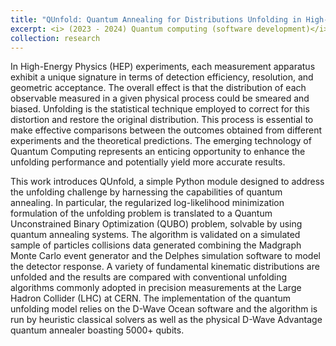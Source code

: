 ```yaml
---
title: "QUnfold: Quantum Annealing for Distributions Unfolding in High-Energy Physics"
excerpt: <i> (2023 - 2024) Quantum computing (software development)</i>
collection: research
---
```


In High-Energy Physics (HEP) experiments, each measurement apparatus exhibit a unique signature in terms of detection efficiency, resolution, and geometric acceptance. The overall effect is that the distribution of each observable measured in a given physical process could be smeared and biased. Unfolding is the statistical technique employed to correct for this distortion and restore the original distribution. This process is essential to make effective comparisons between the outcomes obtained from different experiments and the theoretical predictions. The emerging technology of Quantum Computing represents an enticing opportunity to enhance the unfolding performance and potentially yield more accurate results.

This work introduces QUnfold, a simple Python module designed to address the unfolding challenge by harnessing the capabilities of quantum annealing. In particular, the regularized log-likelihood minimization formulation of the unfolding problem is translated to a Quantum Unconstrained Binary Optimization (QUBO) problem, solvable by using quantum annealing systems. The algorithm is validated on a simulated sample of particles collisions data generated combining the Madgraph Monte Carlo event generator and the Delphes simulation software to model the detector response. A variety of fundamental kinematic distributions are unfolded and the results are compared with conventional unfolding algorithms commonly adopted in precision measurements at the Large Hadron Collider (LHC) at CERN. The implementation of the quantum unfolding model relies on the D-Wave Ocean software and the algorithm is run by heuristic classical solvers as well as the physical D-Wave Advantage quantum annealer boasting 5000+ qubits.